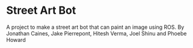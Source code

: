 # Street Art Bot

A project to make a street art bot that can paint an image using ROS.
By Jonathan Caines, Jake Pierrepont, Hitesh Verma, Joel Shinu and Phoebe Howard
